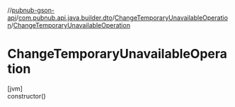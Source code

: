 //[pubnub-gson-api](../../../index.md)/[com.pubnub.api.java.builder.dto](../index.md)/[ChangeTemporaryUnavailableOperation](index.md)/[ChangeTemporaryUnavailableOperation](-change-temporary-unavailable-operation.md)

# ChangeTemporaryUnavailableOperation

[jvm]\
constructor()
